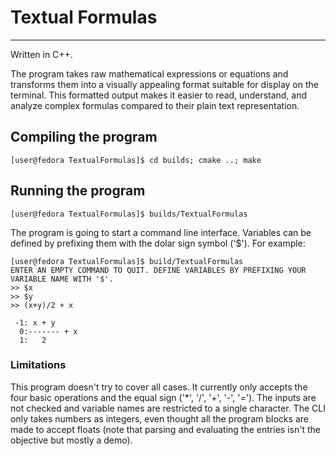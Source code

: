 # Textual Formulas
---

Written in C++.

The program takes raw mathematical expressions or equations and transforms them into a visually appealing format suitable for display on the terminal. This formatted output makes it easier to read, understand, and analyze complex formulas compared to their plain text representation. 

## Compiling the program

    [user@fedora TextualFormulas]$ cd builds; cmake ..; make

## Running  the program
     
    [user@fedora TextualFormulas]$ builds/TextualFormulas

The program is going to start a command line interface. Variables can be defined by prefixing them with the dolar sign symbol ('$'). For example:

```
[user@fedora TextualFormulas]$ build/TextualFormulas 
ENTER AN EMPTY COMMAND TO QUIT. DEFINE VARIABLES BY PREFIXING YOUR VARIABLE NAME WITH '$'.
>> $x
>> $y
>> (x+y)/2 + x

 -1: x + y     
  0:------- + x
  1:   2      
```

### Limitations

This program doesn't try to cover all cases. It currently only accepts the four basic operations and the equal sign ('\*', '/', '+', '-', '='). The inputs are not checked and variable names are restricted to a single character. The CLI only takes numbers as integers, even thought all the program blocks are made to accept floats (note that parsing and evaluating the entries isn't  the objective but mostly a demo).

